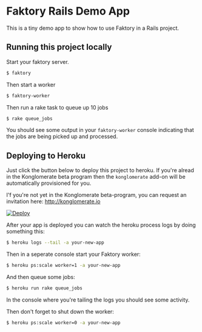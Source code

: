 # Faktory Rails Demo App

This is a tiny demo app to show how to use Faktory in a Rails project.

## Running this project locally

Start your faktory server.

```bash
$ faktory
```

Then start a worker

```bash
$ faktory-worker
```

Then run a rake task to queue up 10 jobs

```bash
$ rake queue_jobs
```

You should see some output in your `faktory-worker` console indicating
that the jobs are being picked up and processed.

## Deploying to Heroku

Just click the button below to deploy this project to heroku. If you're
alread in the Konglomerate beta program then the
`konglomerate` add-on will be automatically provisioned for you.

I'f you're not yet in the Konglomerate beta-program, you can request an
invitation here: <http://konglomerate.io>

[![Deploy](https://www.herokucdn.com/deploy/button.svg)](https://heroku.com/deploy)

After your app is deployed you can watch the heroku process logs by
doing something this:

```bash
$ heroku logs --tail -a your-new-app
```

Then in a seperate console start your Faktory worker:

```bash
$ heroku ps:scale worker=1 -a your-new-app
```

And then queue some jobs:

```bash
$ heroku run rake queue_jobs
```

In the console where you're tailing the logs you should see some
activity.

Then don't forget to shut down the worker:

```bash
$ heroku ps:scale worker=0 -a your-new-app
```
